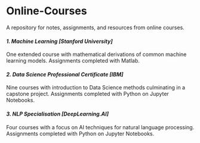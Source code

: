 # Online-Courses
A repository for notes, assignments, and resources from online courses.

#### *1. Machine Learning [Stanford University]*
One extended course with mathematical derivations of common machine learning models. Assignments completed with Matlab.

#### *2. Data Science Professional Certificate [IBM]*
Nine courses with introduction to Data Science methods culminating in a capstone project. Assignments completed with Python on Jupyter Notebooks.

#### *3. NLP Specialisation [DeepLearning.AI]*
Four courses with a focus on AI techniques for natural language processing. Assignments completed with Python on Jupyter Notebooks.
